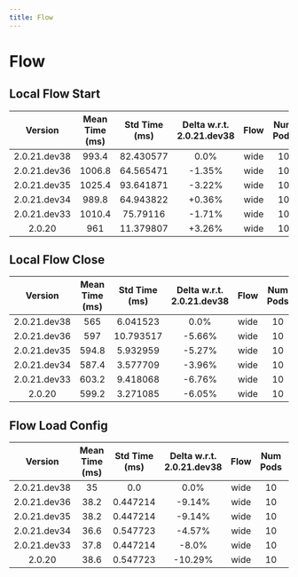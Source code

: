 ```yaml
---
title: Flow
---
```

# Flow

## Local Flow Start

| Version | Mean Time (ms) | Std Time (ms) | Delta w.r.t. 2.0.21.dev38 | Flow | Num Pods | Iterations |
| :---: | :---: | :---: | :---: | :---: | :---: | :---: |
| 2.0.21.dev38 | 993.4 | 82.430577 | 0.0% | wide | 10 | 5 |
| 2.0.21.dev36 | 1006.8 | 64.565471 | -1.35% | wide | 10 | 5 |
| 2.0.21.dev35 | 1025.4 | 93.641871 | -3.22% | wide | 10 | 5 |
| 2.0.21.dev34 | 989.8 | 64.943822 | +0.36% | wide | 10 | 5 |
| 2.0.21.dev33 | 1010.4 | 75.79116 | -1.71% | wide | 10 | 5 |
| 2.0.20 | 961 | 11.379807 | +3.26% | wide | 10 | 5 |
## Local Flow Close

| Version | Mean Time (ms) | Std Time (ms) | Delta w.r.t. 2.0.21.dev38 | Flow | Num Pods | Iterations |
| :---: | :---: | :---: | :---: | :---: | :---: | :---: |
| 2.0.21.dev38 | 565 | 6.041523 | 0.0% | wide | 10 | 5 |
| 2.0.21.dev36 | 597 | 10.793517 | -5.66% | wide | 10 | 5 |
| 2.0.21.dev35 | 594.8 | 5.932959 | -5.27% | wide | 10 | 5 |
| 2.0.21.dev34 | 587.4 | 3.577709 | -3.96% | wide | 10 | 5 |
| 2.0.21.dev33 | 603.2 | 9.418068 | -6.76% | wide | 10 | 5 |
| 2.0.20 | 599.2 | 3.271085 | -6.05% | wide | 10 | 5 |
## Flow Load Config

| Version | Mean Time (ms) | Std Time (ms) | Delta w.r.t. 2.0.21.dev38 | Flow | Num Pods | Iterations |
| :---: | :---: | :---: | :---: | :---: | :---: | :---: |
| 2.0.21.dev38 | 35 | 0.0 | 0.0% | wide | 10 | 5 |
| 2.0.21.dev36 | 38.2 | 0.447214 | -9.14% | wide | 10 | 5 |
| 2.0.21.dev35 | 38.2 | 0.447214 | -9.14% | wide | 10 | 5 |
| 2.0.21.dev34 | 36.6 | 0.547723 | -4.57% | wide | 10 | 5 |
| 2.0.21.dev33 | 37.8 | 0.447214 | -8.0% | wide | 10 | 5 |
| 2.0.20 | 38.6 | 0.547723 | -10.29% | wide | 10 | 5 |
